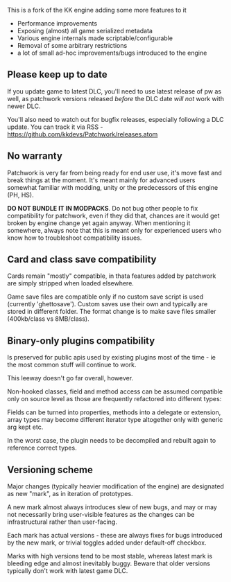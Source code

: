 This is a fork of the KK engine adding some more features to it

* Performance improvements
* Exposing (almost) all game serialized metadata
* Various engine internals made scriptable/configurable
* Removal of some arbitrary restrictions
* a lot of small ad-hoc improvements/bugs introduced to the engine

## Please keep up to date

If you update game to latest DLC, you'll need to use latest release of pw as well,
as patchwork versions released *before* the DLC date *will not* work with newer DLC.

You'll also need to watch out for bugfix releases, especially following a DLC update.
You can track it via RSS - https://github.com/kkdevs/Patchwork/releases.atom

## No warranty

Patchwork is very far from being ready for end user use, it's move fast and
break things at the moment. It's meant mainly for advanced users somewhat
familiar with modding, unity or the predecessors of this engine (PH, HS).

**DO NOT BUNDLE IT IN MODPACKS**. Do not bug other people to fix compatibility
for patchwork, even if they did that, chances are it would get broken by
engine change yet again anyway. When mentioning it somewhere, always note
that this is meant only for experienced users who know how to troubleshoot
compatibility issues.

## Card and class save compatibility

Cards remain "mostly" compatible, in thata features added by patchwork
are simply stripped when loaded elsewhere.

Game save files are compatible only if no custom save script is used (currently
'ghettosave'). Custom saves use their own and typically are stored in different
folder. The format change is to make save files smaller (400kb/class vs 8MB/class).

## Binary-only plugins compatibility

Is preserved for public apis used by existing plugins most of the time - ie
the most common stuff will continue to work.

This leeway doesn't go far overall, however.

Non-hooked classes, field and method access can be assumed compatible only on
source level as those are frequently refactored into different types:

Fields can be turned into properties, methods into a delegate or extension,
array types may become different iterator type altogether only with generic arg
kept etc.

In the worst case, the plugin needs to be decompiled and rebuilt again
to reference correct types.

## Versioning scheme

Major changes (typically heavier modification of the engine) are designated as
new "mark", as in iteration of prototypes.

A new mark almost always introduces slew of new bugs, and may or may not
necessarily bring user-visible features as the changes can be infrastructural
rather than user-facing. 

Each mark has actual versions - these are always fixes for bugs introduced by
the new mark, or trivial toggles added under default-off checkbox.

Marks with high versions tend to be most stable, whereas latest mark is bleeding
edge and almost inevitably buggy. Beware that older versions typically don't work
with latest game DLC.


